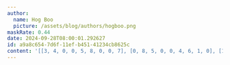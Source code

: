 ```yaml
---
author:
  name: Hog Boo
  picture: /assets/blog/authors/hogboo.png
maskRate: 0.44
date: 2024-09-28T08:00:01.292627
id: a9a8c654-7d6f-11ef-b451-41234cb8625c
content: '[[3, 4, 0, 0, 5, 8, 0, 0, 7], [0, 8, 5, 0, 0, 4, 6, 1, 0], [1, 0, 7, 0, 6, 0, 4, 8, 0], [0, 1, 0, 2, 8, 0, 7, 5, 6], [7, 0, 8, 0, 0, 6, 9, 3, 2], [0, 6, 9, 3, 7, 5, 0, 0, 8], [5, 0, 2, 8, 0, 0, 3, 0, 0], [0, 0, 4, 6, 9, 0, 5, 0, 1], [0, 0, 0, 0, 0, 7, 8, 2, 4]]'
---
```

